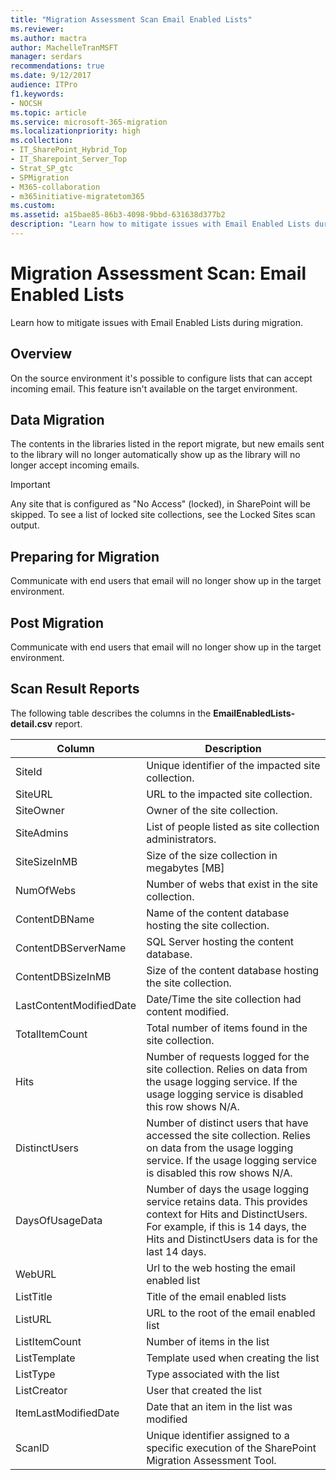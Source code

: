 ```yaml
---
title: "Migration Assessment Scan Email Enabled Lists"
ms.reviewer:
ms.author: mactra
author: MachelleTranMSFT
manager: serdars
recommendations: true
ms.date: 9/12/2017
audience: ITPro
f1.keywords:
- NOCSH
ms.topic: article
ms.service: microsoft-365-migration
ms.localizationpriority: high
ms.collection:
- IT_SharePoint_Hybrid_Top
- IT_Sharepoint_Server_Top
- Strat_SP_gtc
- SPMigration
- M365-collaboration
- m365initiative-migratetom365
ms.custom:
ms.assetid: a15bae85-86b3-4098-9bbd-631638d377b2
description: "Learn how to mitigate issues with Email Enabled Lists during migration."
---
```


# Migration Assessment Scan: Email Enabled Lists

Learn how to mitigate issues with Email Enabled Lists during migration.

## Overview

On the source environment it's possible to configure lists that can accept incoming email. This feature isn't available on the target environment.

## Data Migration

The contents in the libraries listed in the report migrate, but new emails sent to the library will no longer automatically show up as the library will no longer accept incoming emails.

> [!IMPORTANT]
> Any site that is configured as "No Access" (locked), in SharePoint will be skipped. To see a list of locked site collections, see the Locked Sites scan output.

## Preparing for Migration

Communicate with end users that email will no longer show up in the target environment.

## Post Migration

Communicate with end users that email will no longer show up in the target environment.

## Scan Result Reports

The following table describes the columns in the **EmailEnabledLists-detail.csv** report.

|Column|Description|
|---|---|
|SiteId|Unique identifier of the impacted site collection.|
|SiteURL|URL to the impacted site collection.|
|SiteOwner|Owner of the site collection.|
|SiteAdmins|List of people listed as site collection administrators.|
|SiteSizeInMB|Size of the size collection in megabytes [MB]|
|NumOfWebs|Number of webs that exist in the site collection.|
|ContentDBName|Name of the content database hosting the site collection.|
|ContentDBServerName|SQL Server hosting the content database.|
|ContentDBSizeInMB|Size of the content database hosting the site collection.|
|LastContentModifiedDate|Date/Time the site collection had content modified.|
|TotalItemCount|Total number of items found in the site collection.|
|Hits|Number of requests logged for the site collection. Relies on data from the usage logging service. If the usage logging service is disabled this row shows N/A.|
|DistinctUsers|Number of distinct users that have accessed the site collection. Relies on data from the usage logging service. If the usage logging service is disabled this row shows N/A.|
|DaysOfUsageData|Number of days the usage logging service retains data. This provides context for Hits and DistinctUsers. For example, if this is 14 days, the Hits and DistinctUsers data is for the last 14 days.|
|WebURL|Url to the web hosting the email enabled list|
|ListTitle|Title of the email enabled lists|
|ListURL|URL to the root of the email enabled list|
|ListItemCount|Number of items in the list|
|ListTemplate|Template used when creating the list|
|ListType|Type associated with the list|
|ListCreator|User that created the list|
|ItemLastModifiedDate|Date that an item in the list was modified|
|ScanID|Unique identifier assigned to a specific execution of the SharePoint Migration Assessment Tool.|
